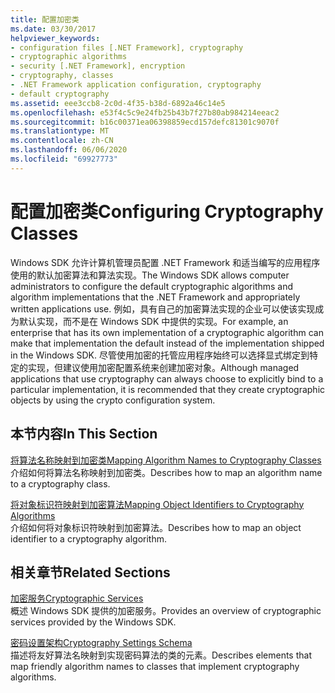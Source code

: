 ```yaml
---
title: 配置加密类
ms.date: 03/30/2017
helpviewer_keywords:
- configuration files [.NET Framework], cryptography
- cryptographic algorithms
- security [.NET Framework], encryption
- cryptography, classes
- .NET Framework application configuration, cryptography
- default cryptography
ms.assetid: eee3ccb8-2c0d-4f35-b38d-6892a46c14e5
ms.openlocfilehash: e53f4c5c9e24fb25b43b7f27b80ab984214eeac2
ms.sourcegitcommit: b16c00371ea06398859ecd157defc81301c9070f
ms.translationtype: MT
ms.contentlocale: zh-CN
ms.lasthandoff: 06/06/2020
ms.locfileid: "69927773"
---
```

# <a name="configuring-cryptography-classes"></a><span data-ttu-id="67972-102">配置加密类</span><span class="sxs-lookup"><span data-stu-id="67972-102">Configuring Cryptography Classes</span></span>
<span data-ttu-id="67972-103">Windows SDK 允许计算机管理员配置 .NET Framework 和适当编写的应用程序使用的默认加密算法和算法实现。</span><span class="sxs-lookup"><span data-stu-id="67972-103">The Windows SDK allows computer administrators to configure the default cryptographic algorithms and algorithm implementations that the .NET Framework and appropriately written applications use.</span></span>  <span data-ttu-id="67972-104">例如，具有自己的加密算法实现的企业可以使该实现成为默认实现，而不是在 Windows SDK 中提供的实现。</span><span class="sxs-lookup"><span data-stu-id="67972-104">For example, an enterprise that has its own implementation of a cryptographic algorithm can make that implementation the default instead of the implementation shipped in the Windows SDK.</span></span> <span data-ttu-id="67972-105">尽管使用加密的托管应用程序始终可以选择显式绑定到特定的实现，但建议使用加密配置系统来创建加密对象。</span><span class="sxs-lookup"><span data-stu-id="67972-105">Although managed applications that use cryptography can always choose to explicitly bind to a particular implementation, it is recommended that they create cryptographic objects by using the crypto configuration system.</span></span>  
  
## <a name="in-this-section"></a><span data-ttu-id="67972-106">本节内容</span><span class="sxs-lookup"><span data-stu-id="67972-106">In This Section</span></span>  
 [<span data-ttu-id="67972-107">将算法名称映射到加密类</span><span class="sxs-lookup"><span data-stu-id="67972-107">Mapping Algorithm Names to Cryptography Classes</span></span>](map-algorithm-names-to-cryptography-classes.md)  
 <span data-ttu-id="67972-108">介绍如何将算法名称映射到加密类。</span><span class="sxs-lookup"><span data-stu-id="67972-108">Describes how to map an algorithm name to a cryptography class.</span></span>  
  
 [<span data-ttu-id="67972-109">将对象标识符映射到加密算法</span><span class="sxs-lookup"><span data-stu-id="67972-109">Mapping Object Identifiers to Cryptography Algorithms</span></span>](map-object-identifiers-to-cryptography-algorithms.md)  
 <span data-ttu-id="67972-110">介绍如何将对象标识符映射到加密算法。</span><span class="sxs-lookup"><span data-stu-id="67972-110">Describes how to map an object identifier to a cryptography algorithm.</span></span>  
  
## <a name="related-sections"></a><span data-ttu-id="67972-111">相关章节</span><span class="sxs-lookup"><span data-stu-id="67972-111">Related Sections</span></span>  
 [<span data-ttu-id="67972-112">加密服务</span><span class="sxs-lookup"><span data-stu-id="67972-112">Cryptographic Services</span></span>](../../standard/security/cryptographic-services.md)  
 <span data-ttu-id="67972-113">概述 Windows SDK 提供的加密服务。</span><span class="sxs-lookup"><span data-stu-id="67972-113">Provides an overview of cryptographic services provided by the Windows SDK.</span></span>  
  
 [<span data-ttu-id="67972-114">密码设置架构</span><span class="sxs-lookup"><span data-stu-id="67972-114">Cryptography Settings Schema</span></span>](./file-schema/cryptography/index.md)  
 <span data-ttu-id="67972-115">描述将友好算法名映射到实现密码算法的类的元素。</span><span class="sxs-lookup"><span data-stu-id="67972-115">Describes elements that map friendly algorithm names to classes that implement cryptography algorithms.</span></span>
